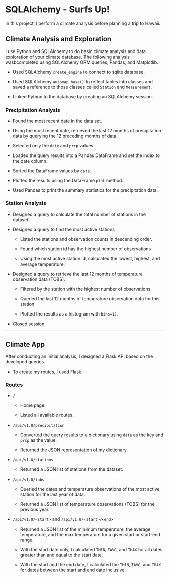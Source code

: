 # SQLAlchemy - Surfs Up!


In this project, I perform a climate analysis before planning a trip to Hawaii. 

## Climate Analysis and Exploration

I use Python and SQLAlchemy to do basic climate analysis and data exploration of your climate database. The following analysis wasbcompleted using SQLAlchemy ORM queries, Pandas, and Matplotlib.


* Used SQLAlchemy `create_engine` to connect to sqlite database.

* Used SQLAlchemy `automap_base()` to reflect tables into classes and saved a reference to those classes called `Station` and `Measurement`.

* Linked Python to the database by creating an SQLAlchemy session.

### Precipitation Analysis

* Found the most recent date in the data set.

* Using the most recent date, retrieved the last 12 months of precipitation data by querying the 12 preceding months of data. 

* Selected only the `date` and `prcp` values.

* Loaded the query results into a Pandas DataFrame and set the index to the date column.

* Sorted the DataFrame values by `date`.

* Plotted the results using the DataFrame `plot` method.

* Used Pandas to print the summary statistics for the precipitation data.

### Station Analysis

* Designed a query to calculate the total number of stations in the dataset.

* Designed a query to find the most active stations 

  * Listed the stations and observation counts in descending order.

  * Found which station id has the highest number of observations

  * Using the most active station id, calculated the lowest, highest, and average temperature.

* Designed a query to retrieve the last 12 months of temperature observation data (TOBS).

  * Filtered by the station with the highest number of observations.

  * Queried the last 12 months of temperature observation data for this station.

  * Plotted the results as a histogram with `bins=12`.

* Closed session.

- - -

## Climate App

After conducting an initial analysis, I designed a Flask API based on the developed queries.

* To create my routes, I used Flask.

### Routes

* `/`

  * Home page.

  * Listed all available routes.

* `/api/v1.0/precipitation`

  * Converted the query results to a dictionary using `date` as the key and `prcp` as the value.

  * Returned the JSON representation of my dictionary.

* `/api/v1.0/stations`

  * Returned a JSON list of stations from the dataset.

* `/api/v1.0/tobs`
  * Queried the dates and temperature observations of the most active station for the last year of data.

  * Returned a JSON list of temperature observations (TOBS) for the previous year.

* `/api/v1.0/<start>` and `/api/v1.0/<start>/<end>`

  * Returned a JSON list of the minimum temperature, the average temperature, and the max temperature for a given start or start-end range.

  * With the start date only, I calculated `TMIN`, `TAVG`, and `TMAX` for all dates greater than and equal to the start date.

  * With the start and the end date, I calculated the `TMIN`, `TAVG`, and `TMAX` for dates between the start and end date inclusive.

